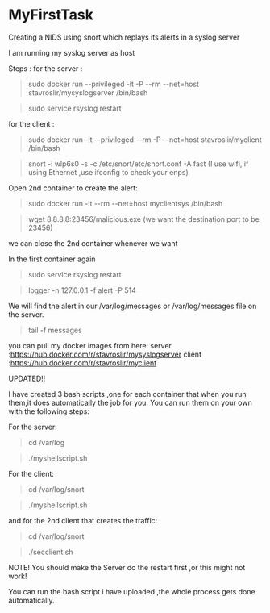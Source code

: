 # MyFirstTask
Creating a NIDS using snort which replays its alerts in a syslog server

I am running my syslog server as host 

Steps :
for the server :

> sudo docker run --privileged -it -P --rm --net=host stavroslir/mysyslogserver /bin/bash

> sudo service rsyslog restart
  
  
  
for the client :

> sudo docker run -it --privileged --rm -P --net=host stavroslir/myclient   /bin/bash

> snort -i wlp6s0 -s -c /etc/snort/etc/snort.conf -A fast     (I use wifi, if using Ethernet ,use ifconfig to check your enps)

Open 2nd container to create the alert:

> sudo docker run -it --rm --net=host myclientsys /bin/bash

> wget 8.8.8.8:23456/malicious.exe   (we want the destination port to be 23456)

we can close the 2nd container whenever we want

In the first container again

> sudo service rsyslog restart

> logger -n 127.0.0.1 -f alert -P 514


    
We will find the alert in our /var/log/messages or /var/log/messages file on the server.
 
> tail -f messages
 
 
 you can pull my docker images from here:
 server :https://hub.docker.com/r/stavroslir/mysyslogserver
 client :https://hub.docker.com/r/stavroslir/myclient


UPDATED!!

I have created 3 bash scripts ,one for each container that when you run them,it does automatically the job for you.
You can run them on your own with the following steps:


For the server:
> cd /var/log
 

> ./myshellscript.sh

For the client:
>cd /var/log/snort

>./myshellscript.sh   

and for the 2nd client that creates the traffic:
>cd /var/log/snort

>./secclient.sh


NOTE!
You should make the Server do the restart first ,or this might not work!

You can run the bash script i have uploaded ,the whole process gets done automatically.






